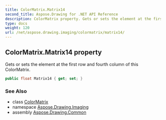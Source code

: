 ```yaml
---
title: ColorMatrix.Matrix14
second_title: Aspose.Drawing for .NET API Reference
description: ColorMatrix property. Gets or sets the element at the first row and fourth column of this ColorMatrix
type: docs
weight: 120
url: /net/aspose.drawing.imaging/colormatrix/matrix14/
---
```

## ColorMatrix.Matrix14 property

Gets or sets the element at the first row and fourth column of this ColorMatrix.

```csharp
public float Matrix14 { get; set; }
```

### See Also

* class [ColorMatrix](../)
* namespace [Aspose.Drawing.Imaging](../../colormatrix/)
* assembly [Aspose.Drawing.Common](../../../)


